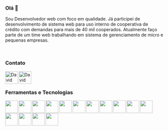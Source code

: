 ### Olá 👋
Sou Desenvolvedor web com foco em qualidade. Já participei de desenvolvimento de sistema web para uso interno de cooperativa de crédito com demandas para mais de 40 mil cooperados. Atualmente faço parte de um time web trabalhando em sistema de gerenciamento de micro e pequenas empresas.

<br />

### Contato
[<img align="left" alt="David Santos | LinkedIn" width="40px" src="https://cdn.jsdelivr.net/npm/simple-icons@v3/icons/linkedin.svg" />](https://www.linkedin.com/in/davidvrsantos)
[<img align="left" alt="David Santos | Instagram" width="40px" src="https://cdn.jsdelivr.net/npm/simple-icons@v3/icons/instagram.svg" />](https://www.instagram.com/davidvrsantos/)

<br />
<br />

### Ferramentas e Tecnologias

<img align="left" src="https://cdn.jsdelivr.net/gh/devicons/devicon/icons/git/git-original.svg" width="40" height="40"/>
<img align="left" src="https://cdn.jsdelivr.net/gh/devicons/devicon/icons/html5/html5-original.svg" width="40" height="40"/>
<img align="left" src="https://cdn.jsdelivr.net/gh/devicons/devicon/icons/css3/css3-original.svg" width="40" height="40"/>
<img align="left" src="https://cdn.jsdelivr.net/gh/devicons/devicon/icons/javascript/javascript-original.svg" width="40" height="40"/>
<img align="left" src="https://cdn.jsdelivr.net/gh/devicons/devicon/icons/typescript/typescript-original.svg" width="40" height="40"/>
<img align="left" src="https://cdn.jsdelivr.net/gh/devicons/devicon/icons/php/php-plain.svg" width="40" height="40"/>
<img align="left" src="https://cdn.jsdelivr.net/gh/devicons/devicon/icons/laravel/laravel-plain-wordmark.svg" width="40" height="40"/>
<img align="left" src="https://cdn.jsdelivr.net/gh/devicons/devicon/icons/vuejs/vuejs-original.svg" width="40" height="40"/>
<img align="left" src="https://cdn.jsdelivr.net/gh/devicons/devicon/icons/angularjs/angularjs-original.svg" width="40" height="40"/>
<img align="left" src="https://cdn.jsdelivr.net/gh/devicons/devicon/icons/docker/docker-plain-wordmark.svg" width="40" height="40"/>
<img align="left" src="https://cdn.jsdelivr.net/gh/devicons/devicon/icons/jira/jira-original-wordmark.svg" width="40" height="40"/>
<img align="left" src="https://cdn.jsdelivr.net/gh/devicons/devicon/icons/mysql/mysql-original.svg" width="40" height="40"/>
<img align="left" src="https://cdn.jsdelivr.net/gh/devicons/devicon/icons/postgresql/postgresql-plain.svg" width="40" height="40"/>
<img align="left" src="https://cdn.jsdelivr.net/gh/devicons/devicon/icons/phpstorm/phpstorm-plain-wordmark.svg" width="40" height="40"/>
<img align="left" src="https://cdn.jsdelivr.net/gh/devicons/devicon/icons/vscode/vscode-original.svg" width="40" height="40"/>






<!--
**davidvrsantos/davidvrsantos** is a ✨ _special_ ✨ repository because its `README.md` (this file) appears on your GitHub profile.

Here are some ideas to get you started:

- 🔭 I’m currently working on ...
- 🌱 I’m currently learning ...
- 👯 I’m looking to collaborate on ...
- 🤔 I’m looking for help with ...
- 💬 Ask me about ...
- 📫 How to reach me: ...
- 😄 Pronouns: ...
- ⚡ Fun fact: ...
-->
